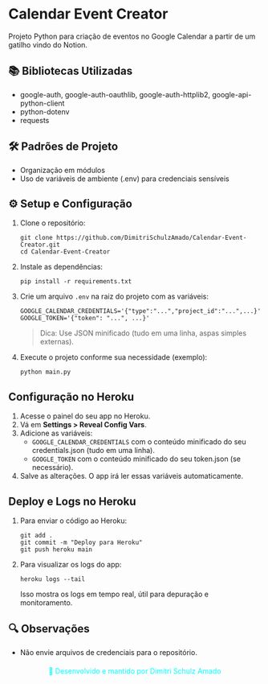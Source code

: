 # Calendar Event Creator

Projeto Python para criação de eventos no Google Calendar a partir de um gatilho vindo do Notion.

## 📚 Bibliotecas Utilizadas

- google-auth, google-auth-oauthlib, google-auth-httplib2, google-api-python-client
- python-dotenv
- requests

## 🛠️ Padrões de Projeto

- Organização em módulos
- Uso de variáveis de ambiente (.env) para credenciais sensíveis

## ⚙️ Setup e Configuração

1. Clone o repositório:
   ```
   git clone https://github.com/DimitriSchulzAmado/Calendar-Event-Creator.git
   cd Calendar-Event-Creator
   ```
2. Instale as dependências:
   ```
   pip install -r requirements.txt
   ```
3. Crie um arquivo `.env` na raiz do projeto com as variáveis:

   ```
   GOOGLE_CALENDAR_CREDENTIALS='{"type":"...","project_id":"...",...}'
   GOOGLE_TOKEN='{"token": "...", ...}'
   ```

   > Dica: Use JSON minificado (tudo em uma linha, aspas simples externas).

4. Execute o projeto conforme sua necessidade (exemplo):
   ```
   python main.py
   ```

## Configuração no Heroku

1. Acesse o painel do seu app no Heroku.
2. Vá em **Settings > Reveal Config Vars**.
3. Adicione as variáveis:
   - `GOOGLE_CALENDAR_CREDENTIALS` com o conteúdo minificado do seu credentials.json (tudo em uma linha).
   - `GOOGLE_TOKEN` com o conteúdo minificado do seu token.json (se necessário).
4. Salve as alterações. O app irá ler essas variáveis automaticamente.

## Deploy e Logs no Heroku

1. Para enviar o código ao Heroku:
   ```
   git add .
   git commit -m "Deploy para Heroku"
   git push heroku main
   ```
2. Para visualizar os logs do app:
   ```
   heroku logs --tail
   ```
   Isso mostra os logs em tempo real, útil para depuração e monitoramento.

## 🔍 Observações

- Não envie arquivos de credenciais para o repositório.

<div class="footer" style="text-align: center; margin-top: 20px; color: #00FFFF">
    🚀 Desenvolvido e mantido por Dimitri Schulz Amado
</div>

